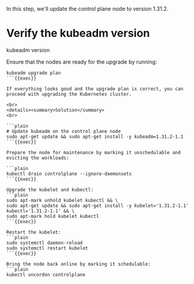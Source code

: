 In this step, we'll update the control plane node to version 1.31.2.

# Verify the kubeadm version
kubeadm version

Ensure that the nodes are ready for the upgrade by running:

```plain
kubeadm upgrade plan
```{{exec}}

If everything looks good and the upgrade plan is correct, you can proceed with upgrading the Kubernetes cluster.

<br>
<details><summary>Solution</summary>
<br>

```plain
# Update kubeadm on the control plane node
sudo apt-get update && sudo apt-get install -y kubeadm=1.31.2-1.1
```{{exec}}

Prepare the node for maintenance by marking it unschedulable and evicting the workloads:

```plain
kubectl drain controlplane --ignore-daemonsets
```{{exec}}

Upgrade the kubelet and kubectl:
```plain
sudo apt-mark unhold kubelet kubectl && \
sudo apt-get update && sudo apt-get install -y kubelet='1.31.2-1.1' kubectl='1.31.2-1.1' && \
sudo apt-mark hold kubelet kubectl
```{{exec}}

Restart the kubelet:
```plain
sudo systemctl daemon-reload
sudo systemctl restart kubelet
```{{exec}}

Bring the node back online by marking it schedulable:
```plain
kubectl uncordon controlplane
```


</details>